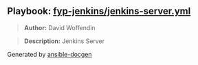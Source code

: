 ## Playbook: [fyp-jenkins/jenkins-server.yml](fyp-jenkins/jenkins-server.yml)
> **Author:** David Woffendin 

> **Description:** Jenkins Server



Generated by [ansible-docgen](https://www.github.com/starboarder2001/ansible-docgen)
